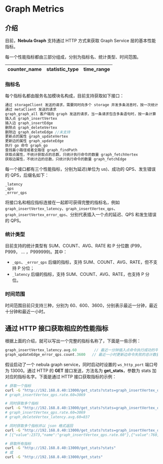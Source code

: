 # Graph Metrics

## 介绍

目前，**Nebula Graph** 支持通过 HTTP 方式来获取 Graph Service 层的基本性能指标。

每一个性能指标都由三部分组成，分别为指标名、统计类型、时间范围。

| counter\_name | statistic\_type | time_range |
| ----  |  ----|-------|

### 指标名

每个指标名都由服务名加模块名构成，目前支持获取如下接口：

```cpp
通过 storageClient 发送的请求，需要同时向多个 storage 并发多条消息时，按一次统计  graph_storageClient
通过 metaClient 发送的请求
graph_graph_all 客户端向 graph 发送的请求，当一条请求包含多条语句时，按一条计算 graph_metaClient
插入点 graph_insertVertex
插入边 graph_insertEdge
删除点 graph_deleteVertex
删除边 graph_deleteEdge //未支持
更新点的属性 graph_updateVertex
更新边的属性 graph_updateEdge
执行 go 命令 graph_go
查找最小路径或者全路径 graph_findPath
获取点属性，不统计获取点的总数，只统计执行命令的数量 graph_fetchVertex
获取边属性，不统计边的总数，只统计执行命令的数量 graph_fetchEdge
```

每一个接口都有三个性能指标，分别为延迟(单位为 us)、成功的 QPS、发生错误的 QPS，后缀名如下：

```text
_latency
_qps
_error_qps
```

将接口名和相应指标连接在一起即可获得完整的指标名，例如 `graph_insertVertex_latency`、`graph_insertVertex_qps`、`graph_insertVertex_error_qps`、分别代表插入一个点的延迟、QPS 和发生错误的 QPS。

### 统计类型

目前支持的统计类型有 SUM、COUNT、AVG、RATE 和 P 分位数 (P99，P999， ... ，P999999)。其中：

- `_qps`、`_error_qps` 后缀的指标，支持 SUM、COUNT、AVG、RATE，但不支持 P 分位；
- `_latency` 后缀的指标，支持 SUM、COUNT、AVG、RATE，也支持 P 分位。

### 时间范围

时间范围目前只支持三种，分别为 60、600、3600，分别表示最近一分钟，最近十分钟和最近一小时。

## 通过 HTTP 接口获取相应的性能指标

根据上面的介绍，就可以写出一个完整的指标名称了，下面是一些示例：

```cpp
graph_insertVertex_latency.avg.60        // 最近一分钟插入点命令执行成功的平均延时
graph_updateEdge_error_qps.count.3600   // 最近一小时更新边命令失败的总计数量
```

假设启动了一个 nebula graph service，同时启动时设置的 `ws_http_port` 端口号为 13000。通过 HTTP 的 **GET** 接口发送，方法名为 **get_stats**，参数为 stats 加对应的指标名字。下面是通过 HTTP 接口获取指标的示例：

```bash
# 获取一个指标
curl -G "http://192.168.8.40:13000/get_stats?stats=graph_insertVertex_qps.rate.60"
# graph_insertVertex_qps.rate.60=3069

# 同时获取多个指标
curl -G "http://192.168.8.40:13000/get_stats?stats=graph_insertVertex_qps.rate.60, graph_deleteVertex_latency.avg.60"
# graph_insertVertex_qps.rate.60=3069
# graph_deleteVertex_latency.avg.60=837

# 同时获取多个指标并以 json 格式返回
curl -G "http://192.168.8.40:13000/get_stats?stats=graph_insertVertex_qps.rate.60, graph_deleteVertex_latency.avg.60&returnjson"
# [{"value":2373,"name":"graph_insertVertex_qps.rate.60"},{"value":760,"name":"graph_deleteVertex_latency.avg.60"}]

# 获取所有指标
curl -G "http://192.168.8.40:13000/get_stats?stats"
# 或
curl -G "http://192.168.8.40:13000/get_stats"
```
